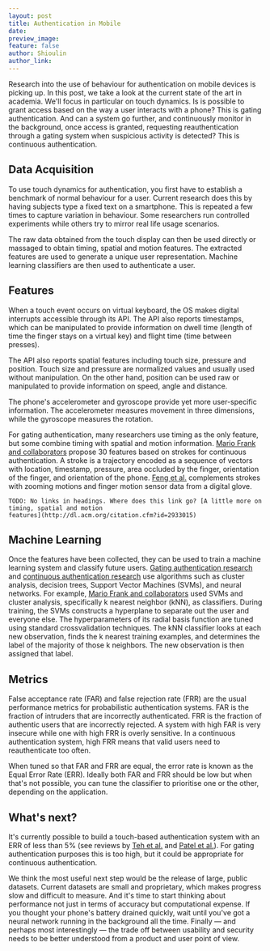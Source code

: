 ```yaml
---
layout: post
title: Authentication in Mobile
date: 
preview_image: 
feature: false
author: Shioulin
author_link: 
---
```


[//]: # (I reached for my phone as I was rushing home one day only to realize,
with horror, that I had left it on the subway. Paranoia thoughts of someone
gaining unfettered access washed over me. After being somewhat comforted that
the phone is secured via fingerprint and passcode, I started to wonder if it is
possible to have a system which recognizes the user via biometrics only without
explicitly requiring a passcode; continuously monitors in the background even
after access is granted, and asks for a recertification when suspicious
activity is detected. Given the plethora of sensors available on mobile
devices, it would seem that machine learning could work its magic. Research
online led to one approach explored in academia - touch dynamics. Such a system
would perform a gating authentication using touch and continuously monitor for
intruders using a combination of touch and gestures in the background.)

Research into the use of behaviour for authentication on mobile devices is
picking up. In this post, we take a look at the current state of the art in
academia. We'll focus in particular on touch dynamics. Is is possible to grant
access based on the way a user interacts with a phone? This is gating
authentication. And can a system go further, and continuously monitor in the
background, once access is granted, requesting reauthentication through a
gating system when suspicious activity is detected? This is continuous
authentication.

## Data Acquisition

To use touch dynamics for authentication, you first have to establish a
benchmark of normal behaviour for a user. Current research does this by having
subjects type a fixed text on a smartphone. This is repeated a few times to
capture variation in behaviour. Some researchers run controlled experiments
while others try to mirror real life usage scenarios. 

The raw data obtained from the touch display can then be used directly or
massaged to obtain timing, spatial and motion features. The extracted features
are used to generate a unique user representation. Machine learning classifiers
are then used to authenticate a user. 
 
## Features

When a touch event occurs on virtual keyboard, the OS makes digital interrupts
accessible through its API. The API also reports timestamps, which can be
manipulated to provide information on dwell time (length of time the finger
stays on a virtual key) and flight time (time between presses).

The API also reports spatial features including touch size, pressure and
position. Touch size and pressure are normalized values and usually used
without manipulation. On the other hand, position can be used raw or
manipulated to provide information on speed, angle and distance. 

The phone's accelerometer and gyroscope provide yet more user-specific
information. The accelerometer measures movement in three dimensions, while the
gyroscope measures the rotation.

For gating authentication, many researchers use timing as the only feature, but
some combine timing with spatial and motion information. [Mario Frank and
collaborators](https://arxiv.org/abs/1207.6231) propose 30 features based on
strokes for continuous authentication. A stroke is a trajectory encoded as a
sequence of vectors with location, timestamp, pressure, area occluded by the
finger, orientation of the finger, and orientation of the phone. [Feng et
al.](http://ieeexplore.ieee.org/document/6459891/) complements strokes with
zooming motions and finger motion sensor data from a digital glove. 

    TODO: No links in headings. Where does this link go? [A little more on
    timing, spatial and motion
    features](http://dl.acm.org/citation.cfm?id=2933015)

## Machine Learning

Once the features have been collected, they can be used to train a machine
learning system and classify future users. [Gating authentication
research](http://dl.acm.org/citation.cfm?id=2933015) and [continuous
authentication research](http://ieeexplore.ieee.org/document/7503170/) use
algorithms such as cluster analysis, decision trees, Support Vector Machines
(SVMs), and neural networks. For example, [Mario Frank and
collaborators](https://arxiv.org/abs/1207.6231) used SVMs and cluster analysis,
specifically k nearest neighbor (kNN), as classifiers. During training, the
SVMs constructs a hyperplane to separate out the user and everyone else. The
hyperparameters of its radial basis function are tuned using standard
crossvalidation techniques. The kNN classifier looks at each new observation,
finds the k nearest training examples, and determines the label of the majority
of those k neighbors. The new observation is then assigned that label.

## Metrics

False acceptance rate (FAR) and false rejection rate (FRR) are the usual
performance metrics for probabilistic authentication systems. FAR is the
fraction of intruders that are incorrectly authenticated. FRR is the fraction
of authentic users that are incorrectly rejected. A system with high FAR is
very insecure while one with high FRR is overly sensitive. In a continuous
authentication system, high FRR means that valid users need to reauthenticate
too often. 

When tuned so that FAR and FRR are equal, the error rate is known as the Equal
Error Rate (ERR). Ideally both FAR and FRR should be low but when that's not
possible, you can tune the classifier to prioritise one or the other, depending
on the application. 

## What's next?

It's currently possible to build a touch-based authentication system with an
ERR of less than 5% (see reviews by [Teh et
al.](http://dl.acm.org/citation.cfm?id=2933015) and [Patel et
al.](http://ieeexplore.ieee.org/document/7503170/)). For gating authentication
purposes this is too high, but it could be appropriate for continuous
authentication. 

We think the most useful next step would be the release of large, public
datasets. Current datasets are small and proprietary, which makes progress slow
and difficult to measure. And it's time to start thinking about performance not
just in terms of accuracy but computational expense. If you thought your
phone's battery drained quickly, wait until you've got a neural network running
in the background all the time. Finally — and perhaps most interestingly — the
trade off between usability and security needs to be better understood from a
product and user point of view.
